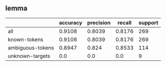 
## lemma

|                  | accuracy | precision | recall | support |
|------------------|----------|-----------|--------|---------|
| all              | 0.9108   | 0.8039    | 0.8176 | 269     |
| known-tokens     | 0.9108   | 0.8039    | 0.8176 | 269     |
| ambiguous-tokens | 0.8947   | 0.824     | 0.8533 | 114     |
| unknown-targets  | 0.0      | 0.0       | 0.0    | 9       |

